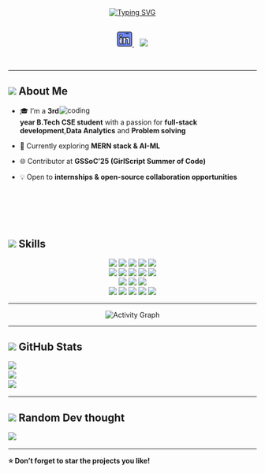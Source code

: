 <!-- Typing animation introduction -->
<div align="center">
  <a href="https://git.io/typing-svg">
    <img src="https://readme-typing-svg.herokuapp.com?font=Poppins&weight=700&size=30&duration=2500&pause=800&color=3E92CC&center=true&vCenter=true&multiline=true&repeat=false&width=850&height=100&lines=Hi%2C+I'm+Darshan+Parmar+👋;A+Passionate+Learner+%26+Developer+🚀" alt="Typing SVG"/>
  </a>
</div>
</br>


<!-- Social Links -->
<div align="center">
  <p>
    <a href="https://www.linkedin.com/in/parmar-darshan/">
      <img height="30" src="https://raw.githubusercontent.com/8bithemant/8bithemant/master/linkedin.png?raw=true">
    </a>&nbsp;&nbsp;
    <a href="mailto:darshan0302parmar@gmail.com">
      <img height="30" src="https://th.bing.com/th/id/OIP.9sT4UWsRfFiy6vPydv3_-QHaHO?pid=ImgDet&rs=1">
    </a>
  </p>
</div>
</br>

---
<!-- About Me section with animated GIF and short description -->
## <img src="https://media2.giphy.com/media/QssGEmpkyEOhBCb7e1/giphy.gif?cid=ecf05e47a0n3gi1bfqntqmob8g9aid1oyj2wr3ds3mg700bl&rid=giphy.gif" width="25" /> About Me  

<img align="right" alt="coding" width="400" src="https://github.com/user-attachments/assets/91f25005-e501-4705-8816-e4523548c790" />

- 🎓 I’m a **3rd year B.Tech CSE student** with a passion for **full-stack development**,**Data Analytics** and **Problem solving**
  
- 🌱 Currently exploring **MERN stack & AI-ML**
  
- 🌐 Contributor at **GSSoC’25 (GirlScript Summer of Code)**
  
- 💡 Open to **internships & open-source collaboration opportunities**
<br><br><br>
<br><br><br>




## <img src="https://media2.giphy.com/media/QssGEmpkyEOhBCb7e1/giphy.gif?cid=ecf05e47a0n3gi1bfqntqmob8g9aid1oyj2wr3ds3mg700bl&rid=giphy.gif" width ="25"><b> Skills</b>

<p align="center">
  <img src="https://img.shields.io/badge/Python-3776AB?style=for-the-badge&logo=python&logoColor=white"/>
  <img src="https://img.shields.io/badge/JavaScript-F7DF1E?style=for-the-badge&logo=javascript&logoColor=black"/>
  <img src="https://img.shields.io/badge/PHP-777BB4?style=for-the-badge&logo=php&logoColor=white"/>
  <img src="https://img.shields.io/badge/Java-ED8B00?style=for-the-badge&logo=openjdk&logoColor=white"/>
  <img src="https://img.shields.io/badge/SQL-003B57?style=for-the-badge&logo=mysql&logoColor=white"/>
  <br/>
  <img src="https://img.shields.io/badge/HTML5-E34F26?style=for-the-badge&logo=html5&logoColor=white"/>
  <img src="https://img.shields.io/badge/CSS3-1572B6?style=for-the-badge&logo=css3&logoColor=white"/>
  <img src="https://img.shields.io/badge/Bootstrap-563D7C?style=for-the-badge&logo=bootstrap&logoColor=white"/>
  <img src="https://img.shields.io/badge/TailwindCSS-38B2AC?style=for-the-badge&logo=tailwind-css&logoColor=white"/>
  <img src="https://img.shields.io/badge/jQuery-0769AD?style=for-the-badge&logo=jquery&logoColor=white"/>
  <br/>
  <img src="https://img.shields.io/badge/Node.js-43853D?style=for-the-badge&logo=node.js&logoColor=white"/>
  <img src="https://img.shields.io/badge/MySQL-005C84?style=for-the-badge&logo=mysql&logoColor=white"/>
  <img src="https://img.shields.io/badge/SQLite-07405E?style=for-the-badge&logo=sqlite&logoColor=white"/>
  <br/>
  <img src="https://img.shields.io/badge/Streamlit-FF4B4B?style=for-the-badge&logo=streamlit&logoColor=white"/>
  <img src="https://img.shields.io/badge/Git-F05032?style=for-the-badge&logo=git&logoColor=white"/>
  <img src="https://img.shields.io/badge/GitHub-181717?style=for-the-badge&logo=github&logoColor=white"/>
  <img src="https://img.shields.io/badge/Google_Cloud-4285F4?style=for-the-badge&logo=google-cloud&logoColor=white"/>
  <img src="https://img.shields.io/badge/SAP-0FAAFF?style=for-the-badge&logo=sap&logoColor=white"/>
</p>

---

<!-- 📈 GitHub Activity Graph -->
<div align="center">
    <img src="https://github-readme-activity-graph.vercel.app/graph?username=darshan02parmar&theme=github-dark&hide_border=true&area=true" alt="Activity Graph" />
</div>

---
<!-- GitHub Stats Section -->
## <img src="https://media.giphy.com/media/iY8CRBdQXODJSCERIr/giphy.gif" width="35" /> GitHub Stats

<!-- General stats card -->
<img src="https://github-readme-stats.vercel.app/api?username=darshan02parmar&theme=blue-green&hide_border=false&include_all_commits=true&count_private=true" width="450" />
<br/>
<!-- Streak stats -->
<img src="https://streak-stats.demolab.com/?user=darshan02parmar&theme=blue-green&hide_border=false" width="450" />
<br/>
<!-- Most used languages -->
<img src="https://github-readme-stats.vercel.app/api/top-langs/?username=darshan02parmar&layout=compact&theme=blue-green&hide_border=false" width="450" />

---

<!-- Developer quote widget -->
## <img src="https://media2.giphy.com/media/QssGEmpkyEOhBCb7e1/giphy.gif?cid=ecf05e47a0n3gi1bfqntqmob8g9aid1oyj2wr3ds3mg700bl&rid=giphy.gif" width="25" /> Random Dev thought
![](https://quotes-github-readme.vercel.app/api?type=horizontal&theme=tokyonight)

---

**⭐ Don’t forget to star the projects you like!**  

